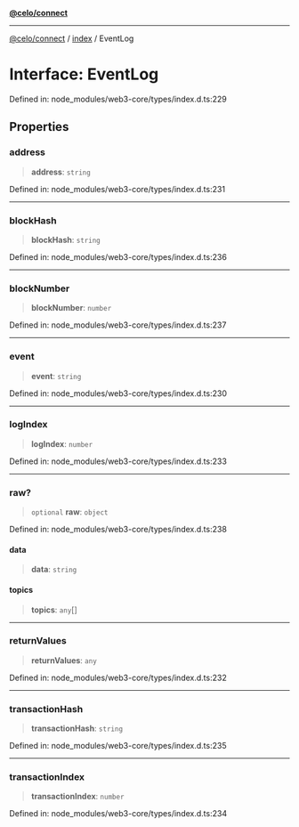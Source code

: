 [**@celo/connect**](../../README.md)

***

[@celo/connect](../../modules.md) / [index](../README.md) / EventLog

# Interface: EventLog

Defined in: node\_modules/web3-core/types/index.d.ts:229

## Properties

### address

> **address**: `string`

Defined in: node\_modules/web3-core/types/index.d.ts:231

***

### blockHash

> **blockHash**: `string`

Defined in: node\_modules/web3-core/types/index.d.ts:236

***

### blockNumber

> **blockNumber**: `number`

Defined in: node\_modules/web3-core/types/index.d.ts:237

***

### event

> **event**: `string`

Defined in: node\_modules/web3-core/types/index.d.ts:230

***

### logIndex

> **logIndex**: `number`

Defined in: node\_modules/web3-core/types/index.d.ts:233

***

### raw?

> `optional` **raw**: `object`

Defined in: node\_modules/web3-core/types/index.d.ts:238

#### data

> **data**: `string`

#### topics

> **topics**: `any`[]

***

### returnValues

> **returnValues**: `any`

Defined in: node\_modules/web3-core/types/index.d.ts:232

***

### transactionHash

> **transactionHash**: `string`

Defined in: node\_modules/web3-core/types/index.d.ts:235

***

### transactionIndex

> **transactionIndex**: `number`

Defined in: node\_modules/web3-core/types/index.d.ts:234
